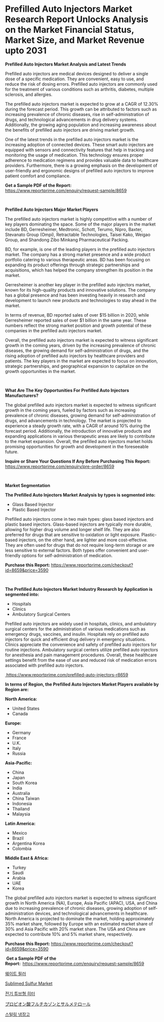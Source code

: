 <p><h1>Prefilled Auto Injectors Market Research Report Unlocks Analysis on the Market Financial Status, Market Size, and Market Revenue upto 2031</h1></p><p><strong>Prefilled Auto Injectors Market Analysis and Latest Trends</strong></p>
<p><p>Prefilled auto injectors are medical devices designed to deliver a single dose of a specific medication. They are convenient, easy to use, and reduce the risk of dosing errors. Prefilled auto injectors are commonly used for the treatment of various conditions such as arthritis, diabetes, multiple sclerosis, and allergies.</p><p>The prefilled auto injectors market is expected to grow at a CAGR of 12.30% during the forecast period. This growth can be attributed to factors such as increasing prevalence of chronic diseases, rise in self-administration of drugs, and technological advancements in drug delivery systems. Additionally, the growing aging population and increasing awareness about the benefits of prefilled auto injectors are driving market growth.</p><p>One of the latest trends in the prefilled auto injectors market is the increasing adoption of connected devices. These smart auto injectors are equipped with sensors and connectivity features that help in tracking and monitoring the usage of medication. This technology ensures proper adherence to medication regimens and provides valuable data to healthcare providers. Furthermore, there is a growing emphasis on the development of user-friendly and ergonomic designs of prefilled auto injectors to improve patient comfort and compliance.</p></p>
<p><strong>Get a Sample PDF of the Report:&nbsp;</strong> <a href="https://www.reportprime.com/enquiry/request-sample/8659">https://www.reportprime.com/enquiry/request-sample/8659</a></p>
<p>&nbsp;</p>
<p><strong>Prefilled Auto Injectors Major Market Players</strong></p>
<p><p>The prefilled auto injectors market is highly competitive with a number of key players dominating the space. Some of the major players in the market include BD, Gerresheimer, Medtronic, Schott, Terumo, Nipro, Baxter, Stevanato Group (Ompi), Retractable Technologies, Taisei Kako, Weigao Group, and Shandong Zibo Minkang Pharmaceutical Packing.</p><p>BD, for example, is one of the leading players in the prefilled auto injectors market. The company has a strong market presence and a wide product portfolio catering to various therapeutic areas. BD has been focusing on expanding its product offerings through strategic partnerships and acquisitions, which has helped the company strengthen its position in the market.</p><p>Gerresheimer is another key player in the prefilled auto injectors market, known for its high-quality products and innovative solutions. The company has a global presence and has been investing heavily in research and development to launch new products and technologies to stay ahead in the market.</p><p>In terms of revenue, BD reported sales of over $15 billion in 2020, while Gerresheimer reported sales of over $1 billion in the same year. These numbers reflect the strong market position and growth potential of these companies in the prefilled auto injectors market.</p><p>Overall, the prefilled auto injectors market is expected to witness significant growth in the coming years, driven by the increasing prevalence of chronic diseases, the growing demand for self-administration of drugs, and the rising adoption of prefilled auto injectors by healthcare providers and patients. The key players in the market are expected to focus on innovation, strategic partnerships, and geographical expansion to capitalize on the growth opportunities in the market.</p></p>
<p>&nbsp;</p>
<p><strong>What Are The Key Opportunities For Prefilled Auto Injectors Manufacturers?</strong></p>
<p><p>The global prefilled auto injectors market is expected to witness significant growth in the coming years, fueled by factors such as increasing prevalence of chronic diseases, growing demand for self-administration of drugs, and advancements in technology. The market is projected to experience a steady growth rate, with a CAGR of around 10% during the forecast period. Additionally, the introduction of innovative products and expanding applications in various therapeutic areas are likely to contribute to the market expansion. Overall, the prefilled auto injectors market holds promising opportunities for growth and development in the foreseeable future.</p></p>
<p><strong>Inquire or Share Your Questions If Any Before Purchasing This Report:</strong> <a href="https://www.reportprime.com/enquiry/pre-order/8659">https://www.reportprime.com/enquiry/pre-order/8659</a></p>
<p>&nbsp;</p>
<p><strong>Market Segmentation</strong></p>
<p><strong>The Prefilled Auto Injectors Market Analysis by types is segmented into:</strong></p>
<p><ul><li>Glass Based Injector</li><li>Plastic Based Injector</li></ul></p>
<p><p>Prefilled auto injectors come in two main types: glass based injectors and plastic based injectors. Glass-based injectors are typically more durable, allowing for higher drug volume and longer shelf life. They are also preferred for drugs that are sensitive to oxidation or light exposure. Plastic-based injectors, on the other hand, are lighter and more cost-effective. They are often used for drugs that do not require long-term storage or are less sensitive to external factors. Both types offer convenient and user-friendly options for self-administration of medication.</p></p>
<p><strong>Purchase this Report:&nbsp;</strong><a href="https://www.reportprime.com/checkout?id=8659&price=3590">https://www.reportprime.com/checkout?id=8659&price=3590</a></p>
<p>&nbsp;</p>
<p><strong>The Prefilled Auto Injectors Market Industry Research by Application is segmented into:</strong></p>
<p><ul><li>Hospitals</li><li>Clinics</li><li>Ambulatory Surgical Centers</li></ul></p>
<p><p>Prefilled auto injectors are widely used in hospitals, clinics, and ambulatory surgical centers for the administration of various medications such as emergency drugs, vaccines, and insulin. Hospitals rely on prefilled auto injectors for quick and efficient drug delivery in emergency situations. Clinics appreciate the convenience and safety of prefilled auto injectors for routine injections. Ambulatory surgical centers utilize prefilled auto injectors for anesthesia and pain management procedures. Overall, these healthcare settings benefit from the ease of use and reduced risk of medication errors associated with prefilled auto injectors.</p></p>
<p><a href="https://www.reportprime.com/prefilled-auto-injectors-r8659">&nbsp;https://www.reportprime.com/prefilled-auto-injectors-r8659</a></p>
<p><strong>In terms of Region, the Prefilled Auto Injectors Market Players available by Region are:</strong></p>
<p>
    <p> <strong> North America: </strong>
        <ul>
            <li>United States</li>
            <li>Canada</li>
        </ul>
        </p> 
    <p> <strong> Europe: </strong>
        <ul>
            <li>Germany</li>
            <li>France</li>
            <li>U.K.</li>
            <li>Italy</li>
            <li>Russia</li>
        </ul>
        </p> 
    <p> <strong> Asia-Pacific: </strong>
        <ul>
            <li>China</li>
            <li>Japan</li>
            <li>South Korea</li>
            <li>India</li>
            <li>Australia</li>
            <li>China Taiwan</li>
            <li>Indonesia</li>
            <li>Thailand</li>
            <li>Malaysia</li>
        </ul>
        </p> 
    <p> <strong> Latin America: </strong>
        <ul>
            <li>Mexico</li>
            <li>Brazil</li>
            <li>Argentina Korea</li>
            <li>Colombia</li>
        </ul>
        </p> 
    <p> <strong> Middle East & Africa: </strong>
        <ul>
            <li>Turkey</li>
            <li>Saudi</li>
            <li>Arabia</li>
            <li>UAE</li>
            <li>Korea</li>
        </ul>
    </p>
    </p>
<p><p>The global prefilled auto injectors market is expected to witness significant growth in North America (NA), Europe, Asia Pacific (APAC), USA, and China due to increasing prevalence of chronic diseases, growing adoption of self-administration devices, and technological advancements in healthcare. North America is projected to dominate the market, holding approximately 35% market share, followed by Europe with an estimated market share of 30% and Asia Pacific with 20% market share. The USA and China are expected to contribute 10% and 5% market share, respectively.</p></p>
<p><strong>Purchase this Report: </strong><a href="https://www.reportprime.com/checkout?id=8659&price=3590">https://www.reportprime.com/checkout?id=8659&price=3590</a></p>
<p>&nbsp;<strong>Get a Sample PDF of the Report:&nbsp;&nbsp;</strong><a href="https://www.reportprime.com/enquiry/request-sample/8659">https://www.reportprime.com/enquiry/request-sample/8659</a></p>
<p><strong></strong></p>
<p><p><a href="https://medium.com/@cezarymarciniak2022/%EC%A4%91%EB%9F%89-%EC%B1%84%EC%9B%80%EC%A0%9C-%EC%8B%9C%EC%9E%A5-2031%EB%85%84%EA%B9%8C%EC%A7%80%EC%9D%98-%EB%8F%99%ED%96%A5-%EC%98%88%EC%B8%A1-%EB%B0%8F-%EA%B2%BD%EC%9F%81-%EB%B6%84%EC%84%9D-43d652571157">웨이트 필러</a></p><p><a href="https://issuu.com/reportprime-2/docs/sublimed-sulfur-market-size-2030.pptx">Sublimed Sulfur Market</a></p><p><a href="https://github.com/TobyKub4685/Market-Research-Report-List-1/blob/main/668229821069.md">전기 튜브형 히터</a></p><p><a href="https://github.com/moulafa/Market-Research-Report-List-1/blob/main/610724523071.md">プロピオン酸フルチカゾンとサルメテロール</a></p><p><a href="https://medium.com/@edaunhshhs/%EC%8A%A4%ED%84%9C%EB%A7%81-%EB%83%89%EC%9E%A5%EA%B3%A0-%EC%8B%9C%EC%9E%A5-%EC%A0%84%EB%A7%9D-%EC%82%B0%EC%97%85-%EA%B0%9C%EC%9A%94-%EB%B0%8F-%EC%98%88%EC%B8%A1-2024%EB%85%84%EB%B6%80%ED%84%B0-2031%EB%85%84%EA%B9%8C%EC%A7%80-bd52b322ecbe">스털링 냉장고</a></p></p>
